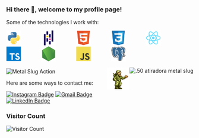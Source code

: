 ### Hi there 👋, welcome to my profile page!

<!-- Você pode adicionar uma breve introdução aqui -->

Some of the technologies I work with:

<p align="left">
  <img src="https://raw.githubusercontent.com/devicons/devicon/master/icons/python/python-original.svg" alt="Python" width="40" height="40" style="margin-right: 50px;"/>
  <img src="https://raw.githubusercontent.com/devicons/devicon/master/icons/pandas/pandas-original.svg" alt="Pandas" width="40" height="40" style="margin-right: 50px;"/>
  <img src="https://raw.githubusercontent.com/devicons/devicon/master/icons/html5/html5-original.svg" alt="HTML" width="40" height="40" style="margin-right: 50px;"/>
  <img src="https://raw.githubusercontent.com/devicons/devicon/master/icons/css3/css3-original.svg" alt="CSS" width="40" height="40" style="margin-right: 50px;"/>
  <img src="https://raw.githubusercontent.com/devicons/devicon/master/icons/react/react-original.svg" alt="React" width="40" height="40" style="margin-right: 50px;"/>
  <img src="https://raw.githubusercontent.com/devicons/devicon/master/icons/typescript/typescript-original.svg" alt="TypeScript" width="40" height="40" style="margin-right: 50px;"/>
  <img src="https://raw.githubusercontent.com/devicons/devicon/master/icons/nodejs/nodejs-original.svg" alt="Node.js" width="40" height="40" style="margin-right: 50px;"/>
  <img src="https://raw.githubusercontent.com/devicons/devicon/master/icons/javascript/javascript-original.svg" alt="JavaScript" width="40" height="40" style="margin-right: 50px;"/>
  <img src="https://raw.githubusercontent.com/devicons/devicon/master/icons/postgresql/postgresql-original.svg" alt="PostgreSQL" width="40" height="40" style="margin-right: 50px;"/>
</p>



<img align="right" alt=".50 atiradora metal slug" height="220" src="https://media.giphy.com/media/nWj8AZ4mLeja8/giphy.gif">

<img align="right" alt="Metal Slug Soldado" height="60" src="https://github.com/lanario/lanario/blob/main/atiradormetalslug-ezgif.com-rotate.gif">

<img align="center" alt="Metal Slug Action" height="60" src="https://media.giphy.com/media/SDPYGZbzpE2fC/giphy.gif">





Here are some ways to contact me:

[![Instagram Badge](https://img.shields.io/badge/Instagram-E4405F?style=for-the-badge&logo=instagram&logoColor=white)](https://www.instagram.com/alan.barr0s?igsh=MTZ5OTVnMDJrY2RrdA==)
[![Gmail Badge](https://img.shields.io/badge/Gmail-D14836?style=for-the-badge&logo=gmail&logoColor=white)](mailto:alanbarros.dev15@gmail.com)
[![LinkedIn Badge](https://img.shields.io/badge/LinkedIn-0077B5?style=for-the-badge&logo=linkedin&logoColor=white)](https://www.linkedin.com/in/alan-barrosdev15/)

### Visitor Count
![Visitor Count](https://profile-counter.glitch.me/lanario/count.svg)
